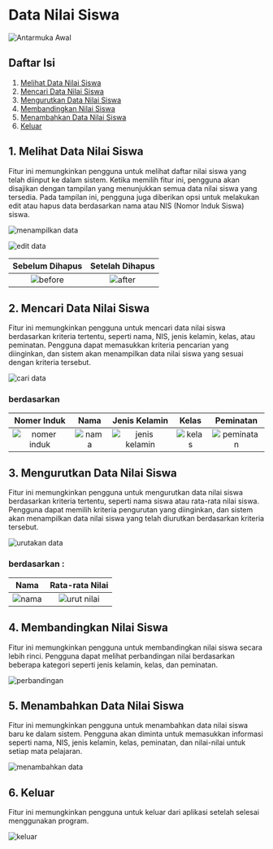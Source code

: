 # Data Nilai Siswa

![Antarmuka Awal](image\halaman_awal.png)

## Daftar Isi

1. [Melihat Data Nilai Siswa](#1-melihat-data-nilai-siswa)
2. [Mencari Data Nilai Siswa](#2-mencari-data-nilai-siswa)
3. [Mengurutkan Data Nilai Siswa](#3-mengurutkan-data-nilai-siswa)
4. [Membandingkan Nilai Siswa](#4-membandingkan-nilai-siswa)
5. [Menambahkan Data Nilai Siswa](#5-menambahkan-data-nilai-siswa)
6. [Keluar](#6-keluar)

## 1. Melihat Data Nilai Siswa

Fitur ini memungkinkan pengguna untuk melihat daftar nilai siswa yang telah diinput ke dalam sistem. Ketika memilih fitur ini, pengguna akan disajikan dengan tampilan yang menunjukkan semua data nilai siswa yang tersedia. Pada tampilan ini, pengguna juga diberikan opsi untuk melakukan edit atau hapus data berdasarkan nama atau NIS (Nomor Induk Siswa) siswa.

![menampilkan data](image\tampilkan_data.png)

![edit data](image\edit_data.png)

|          Sebelum Dihapus          |         Setelah Dihapus         |
| :-------------------------------: | :-----------------------------: |
| ![before](image\hapus_before.png) | ![after](image\hapus_after.png) |

## 2. Mencari Data Nilai Siswa

Fitur ini memungkinkan pengguna untuk mencari data nilai siswa berdasarkan kriteria tertentu, seperti nama, NIS, jenis kelamin, kelas, atau peminatan. Pengguna dapat memasukkan kriteria pencarian yang diinginkan, dan sistem akan menampilkan data nilai siswa yang sesuai dengan kriteria tersebut.

![cari data](image\cari_siswa.png)

### berdasarkan

|          Nomer Induk          |          Nama           |               Jenis Kelamin               |           Kelas           |             Peminatan             |
| :---------------------------: | :---------------------: | :---------------------------------------: | :-----------------------: | :-------------------------------: |
| ![nomer induk](image\NIS.png) | ![nama](image\nama.png) | ![jenis kelamin](image\jenis_kelamin.png) | ![kelas](image\kelas.png) | ![peminatan](image\peminatan.png) |

## 3. Mengurutkan Data Nilai Siswa

Fitur ini memungkinkan pengguna untuk mengurutkan data nilai siswa berdasarkan kriteria tertentu, seperti nama siswa atau rata-rata nilai siswa. Pengguna dapat memilih kriteria pengurutan yang diinginkan, dan sistem akan menampilkan data nilai siswa yang telah diurutkan berdasarkan kriteria tersebut.

![urutakan data](image\urutkan_data.png)

### berdasarkan :

|             Nama             |           Rata-rata Nilai           |
| :--------------------------: | :---------------------------------: |
| ![nama](image\urut_nama.png) | ![urut nilai](image\urut_nilai.png) |

## 4. Membandingkan Nilai Siswa

Fitur ini memungkinkan pengguna untuk membandingkan nilai siswa secara lebih rinci. Pengguna dapat melihat perbandingan nilai berdasarkan beberapa kategori seperti jenis kelamin, kelas, dan peminatan.

![perbandingan](image\perbandingan.png)

## 5. Menambahkan Data Nilai Siswa

Fitur ini memungkinkan pengguna untuk menambahkan data nilai siswa baru ke dalam sistem. Pengguna akan diminta untuk memasukkan informasi seperti nama, NIS, jenis kelamin, kelas, peminatan, dan nilai-nilai untuk setiap mata pelajaran.

![menambahkan data](image\tambah_data.png)

## 6. Keluar

Fitur ini memungkinkan pengguna untuk keluar dari aplikasi setelah selesai menggunakan program.

![keluar](image\keluar.png)
